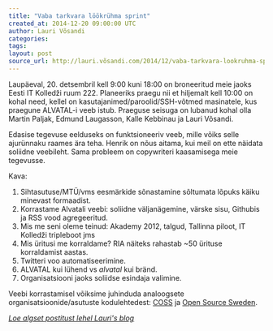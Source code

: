 ```yaml
---
title: "Vaba tarkvara löökrühma sprint"
created_at: 2014-12-20 09:00:00 UTC
author: Lauri Võsandi
categories: 
tags: 
layout: post
source_url: http://lauri.võsandi.com/2014/12/vaba-tarkvara-lookruhma-sprint.html
---
```

<div class="document" id="vaba-tarkvara-lookruhma-sprint">
<!-- published: 2014-12-20 09:00:00 -->
<!-- tags: IT Kolled&#382;, Alvatal -->
<p>Laup&#228;eval, 20. detsembril kell 9:00 kuni 18:00 on broneeritud meie jaoks
Eesti IT Kolled&#382;i ruum 222.
Planeeriks praegu nii et hiljemalt kell 10:00 on kohal need,
kellel on kasutajanimed/paroolid/SSH-v&#245;tmed masinatele, kus praegune ALVATAL-i veeb istub.
Praeguse seisuga on lubanud kohal olla Martin Paljak, Edmund Laugasson, Kalle Kebbinau ja Lauri V&#245;sandi.</p>
<p>Edasise tegevuse eelduseks on funktsioneeriv veeb, mille v&#245;iks
selle ajur&#252;nnaku raames &#228;ra teha.
Henrik on n&#245;us aitama, kui meil on ette n&#228;idata soliidne veebileht.
Sama probleem on copywriteri kaasamisega meie tegevusse.</p>
<p>Kava:</p>
<ol class="arabic simple">
<li>Sihtasutuse/MT&#220;/vms eesm&#228;rkide s&#245;nastamine s&#245;ltumata l&#245;puks k&#228;iku minevast formaadist.</li>
<li>Korrastame Alvatali veebi: soliidne v&#228;ljan&#228;gemine, v&#228;rske sisu, Githubis ja RSS vood agregeeritud.</li>
<li>Mis me seni oleme teinud: Akademy 2012, talgud, Tallinna piloot, IT Kolled&#382;i tripleboot jms</li>
<li>Mis &#252;ritusi me korraldame? RIA n&#228;iteks rahastab ~50 &#252;rituse korraldamist aastas.</li>
<li>Twitteri voo automatiseerimine.</li>
<li>ALVATAL kui l&#252;hend vs <em>alvatal</em> kui br&#228;nd.</li>
<li>Organisatsiooni jaoks soliidse esindaja valimine.</li>
</ol>
<p>Veebi korrastamisel v&#245;iksime juhinduda analoogsete organisatsioonide/asutuste
kodulehtedest: <a class="reference external" href="http://coss.fi/">COSS</a> ja <a class="reference external" href="http://www.opensourcesweden.se/">Open Source Sweden</a>.</p>
</div>
<div class="author">
    <i><a href="http://lauri.vosandi.com/2014/12/vaba-tarkvara-lookruhma-sprint.html">Loe algset postitust lehel Lauri's blog</a></i>
</div>
